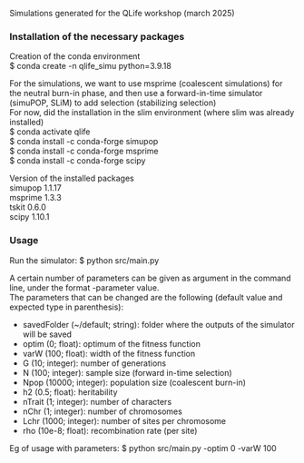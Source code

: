 Simulations generated for the QLife workshop (march 2025)       

### Installation of the necessary packages

Creation of the conda environment        
$ conda create -n qlife_simu python=3.9.18              

For the simulations, we want to use msprime (coalescent simulations) for the neutral burn-in phase, and then use a forward-in-time simulator (simuPOP, SLiM) to add selection (stabilizing selection)                              
For now, did the installation in the slim environment (where slim was already installed)                                 
$ conda activate qlife                                         
$ conda install -c conda-forge simupop                                                                        
$ conda install -c conda-forge msprime                                         
$ conda install -c conda-forge scipy                                     

Version of the installed packages                               
simupop 1.1.17                                     
msprime 1.3.3                                
tskit 0.6.0                            
scipy 1.10.1                                


### Usage

Run the simulator: $ python src/main.py                                 

A certain number of parameters can be given as argument in the command line, under the format -parameter value.                          
The parameters that can be changed are the following (default value and expected type in parenthesis):                               
- savedFolder (~/default; string): folder where the outputs of the simulator will be saved                          
- optim (0; float): optimum of the fitness function                                 
- varW (100; float): width of the fitness function                         
- G (10; integer): number of generations                      
- N (100; integer): sample size (forward in-time selection)                       
- Npop (10000; integer): population size (coalescent burn-in)                        
- h2 (0.5; float): heritability                         
- nTrait (1; integer): number of characters                             
- nChr (1; integer): number of chromosomes                               
- Lchr (1000; integer): number of sites per chromosome                       
- rho (10e-8; float): recombination rate (per site)                         

Eg of usage with parameters: $ python src/main.py -optim 0 -varW 100                                  



